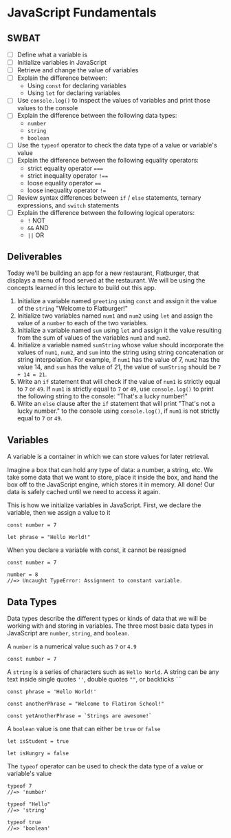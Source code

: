 # JavaScript Fundamentals
## SWBAT
- [ ] Define what a variable is
- [ ] Initialize variables in JavaScript
- [ ] Retrieve and change the value of variables
- [ ] Explain the difference between:
    - Using `const` for declaring variables
    - Using `let` for declaring variables
- [ ] Use `console.log()` to inspect the values of variables and print those values to the console
- [ ] Explain the difference between the following data types:
    - `number`
    - `string`
    - `boolean`
- [ ] Use the `typeof` operator to check the data type of a value or variable's value
- [ ] Explain the difference between the following equality operators:
    - strict equality operator `===`
    - strict inequality operator `!==`
    - loose equality operator `==`
    - loose inequality operator `!=`
- [ ] Review syntax differences between `if` / `else` statements, ternary expressions, and `switch` statements
- [ ] Explain the difference between the following logical operators:
    - `!` NOT
    - `&&` AND
    - `||` OR


## Deliverables

Today we'll be building an app for a new restaurant, Flatburger, that displays a menu of food served at the restaurant. We will be using the concepts learned in this lecture to build out this app.

1. Initialize a variable named `greeting` using `const` and assign it the value of the `string` "Welcome to Flatburger!"
2. Initialize two variables named `num1` and `num2` using `let` and assign the value of a `number` to each of the two variables.
3. Initialize a variable named `sum` using `let` and assign it the value resulting from the sum of values of the variables `num1` and `num2`.
4. Initialize a variable named `sumString` whose value should incorporate the values of `num1`, `num2`, and `sum` into the string using string concatenation or string interpolation. For example, if `num1` has the value of 7, `num2` has the value 14, and `sum` has the value of 21, the value of `sumString` should be `7 + 14 = 21`.
5. Write an `if` statement that will check if the value of `num1` is strictly equal to `7` or `49`. If `num1` is strictly equal to `7` or `49`, use `console.log()` to print the following string to the console: "That's a lucky number!"
6. Write an `else` clause after the `if` statement that will print "That's not a lucky number." to the console using `console.log()`, if `num1` is not strictly equal to `7` or `49`.


## Variables
A variable is a container in which we can store values for later retrieval.

Imagine a box that can hold any type of data: a number, a string, etc. We take some data that we want to store, place it inside the box, and hand the box off to the JavaScript engine, which stores it in memory. All done! Our data is safely cached until we need to access it again.

This is how we initialize variables in JavaScript. First, we declare the variable, then we assign a value to it

```
const number = 7

let phrase = "Hello World!"
```

When you declare a variable with const, it cannot be reasigned

```
const number = 7

number = 8
//=> Uncaught TypeError: Assignment to constant variable.
```

## Data Types
Data types describe the different types or kinds of data that we will be working with and storing in variables. The three most basic data types in JavaScript are `number`, `string`, and `boolean`.

A `number` is a numerical value such as `7` or `4.9`

```
const number = 7
```

A `string` is a series of characters such as `Hello World`. A string can be any text inside single quotes `''`, double quotes `""`, or backticks ` `` `

```
const phrase = 'Hello World!'

const anotherPhrase = "Welcome to Flatiron School!"

const yetAnotherPhrase = `Strings are awesome!`
```

A `boolean` value is one that can either be `true` or `false`

```
let isStudent = true

let isHungry = false
```

The `typeof` operator can be used to check the data type of a value or variable's value

```
typeof 7
//=> 'number'

typeof "Hello"
//=> 'string'

typeof true
//=> 'boolean'
```